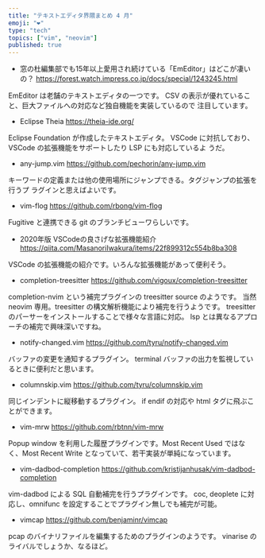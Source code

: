 ```yaml
---
title: "テキストエディタ界隈まとめ 4 月"
emoji: "❤️"
type: "tech"
topics: ["vim", "neovim"]
published: true
---
```



* 窓の杜編集部でも15年以上愛用され続けている「EmEditor」はどこが凄いの？
https://forest.watch.impress.co.jp/docs/special/1243245.html

EmEditor は老舗のテキストエディタの一つです。
CSV の表示が優れていること、巨大ファイルへの対応など独自機能を実装しているので
注目しています。


* Eclipse Theia
https://theia-ide.org/

Eclipse Foundation が作成したテキストエディタ。
VSCode に対抗しており、VSCode の拡張機能をサポートしたり LSP にも対応しているよ
うだ。


* any-jump.vim
https://github.com/pechorin/any-jump.vim

キーワードの定義または他の使用場所にジャンプできる。タグジャンプの拡張を行うプ
ラグインと思えばよいです。


* vim-flog
https://github.com/rbong/vim-flog

Fugitive と連携できる git のブランチビューワらしいです。


* 2020年版 VSCodeの良さげな拡張機能紹介
https://qiita.com/MasanoriIwakura/items/22f899312c554b8ba308

VSCode の拡張機能の紹介です。いろんな拡張機能があって便利そう。


* completion-treesitter
https://github.com/vigoux/completion-treesitter

completion-nvim という補完プラグインの treesitter source のようです。
当然 neovim 専用。treesitter の構文解析機能により補完を行うようです。
treesitter のパーサーをインストールすることで様々な言語に対応。
lsp とは異なるアプローチの補完で興味深いですね。


* notify-changed.vim
https://github.com/tyru/notify-changed.vim

バッファの変更を通知するプラグイン。
terminal バッファの出力を監視しているときに便利だと思います。


* columnskip.vim
https://github.com/tyru/columnskip.vim

同じインデントに縦移動するプラグイン。
if endif の対応や html タグに飛ぶことができます。


* vim-mrw
https://github.com/rbtnn/vim-mrw

Popup window を利用した履歴プラグインです。Most Recent Used ではなく、Most
Recent Write となっていて、若干実装が単純になっています。


* vim-dadbod-completion
https://github.com/kristijanhusak/vim-dadbod-completion

vim-dadbod による SQL 自動補完を行うプラグインです。
coc, deoplete に対応し、omnifunc を設定することでプラグイン無しでも補完が可能。


* vimcap
https://github.com/benjaminr/vimcap

pcap のバイナリファイルを編集するためのプラグインのようです。
vinarise のライバルでしょうか、なるほど。
